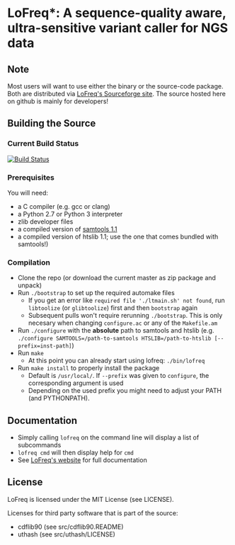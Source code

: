 # LoFreq*: A sequence-quality aware, ultra-sensitive variant caller for NGS data



## Note

Most users will want to use either the binary or the source-code
package. Both are distributed via
[LoFreq's Sourceforge site](https://sourceforge.net/projects/lofreq/files/).
The source hosted here on github is mainly for developers!



## Building the Source

### Current Build Status

[![Build Status](https://travis-ci.org/CSB5/lofreq.svg?branch=master)](https://travis-ci.org/CSB5/lofreq)

### Prerequisites

You will need:

- a C compiler (e.g. gcc or clang)
- a Python 2.7 or Python 3 interpreter
- zlib developer files
- a compiled version of [samtools 1.1]((http://sourceforge.net/projects/samtools/files/samtools/1.1/samtools-1.1.tar.bz2/download))
- a compiled version of htslib 1.1; use the one that comes bundled with samtools!)

### Compilation

- Clone the repo (or download the current master as zip package and unpack)
- Run `./bootstrap` to set up the required automake files
  - If you get an error like `required file './ltmain.sh'
    not found`, run `libtoolize` (or `glibtoolize`) first and then
    `bootstrap` again
  - Subsequent pulls won't require rerunning `./bootstrap`. This is
    only necesary when changing `configure.ac` or any of the `Makefile.am`
- Run `./configure` with the **absolute** path to samtools and htslib
  (e.g. `./configure SAMTOOLS=/path-to-samtools HTSLIB=/path-to-htslib
  [--prefix=inst-path]`)
- Run `make`
  - At this point you can already start using lofreq: `./bin/lofreq`
- Run `make install` to properly install the package
  - Default is `/usr/local/`. If `--prefix` was given to `configure`,
    the corresponding argument is used
  - Depending on the used prefix you might need to adjust your PATH (and PYTHONPATH).


## Documentation

- Simply calling `lofreq` on the command line will display a list of
subcommands
- `lofreq cmd` will then display help for `cmd`
- See [LoFreq's website](http://csb5.github.io/lofreq/) for full documentation


## License

LoFreq is licensed under the MIT License (see LICENSE).

Licenses for third party software that is part of the source:
- cdflib90 (see src/cdflib90.README)
- uthash (see src/uthash/LICENSE)
